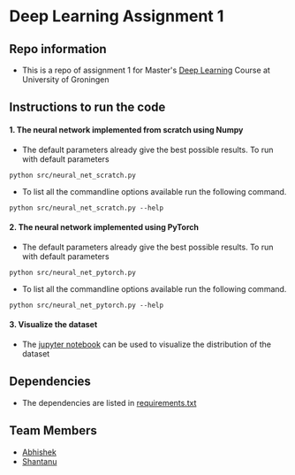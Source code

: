 # Deep Learning Assignment 1

## Repo information
* This is a repo of assignment 1 for Master's [Deep Learning](https://www.rug.nl/ocasys/fwn/vak/show?code=WMAI017-05) Course at University of Groningen

## Instructions to run the code
#### 1. The neural network implemented from scratch using Numpy
* The default parameters already give the best possible results. To run with default parameters
```
python src/neural_net_scratch.py
```
* To list all the commandline options available run the following command.
```
python src/neural_net_scratch.py --help
```
#### 2. The neural network implemented using PyTorch
* The default parameters already give the best possible results. To run with default parameters
```
python src/neural_net_pytorch.py
```
* To list all the commandline options available run the following command.
```
python src/neural_net_pytorch.py --help
```
#### 3. Visualize the dataset
* The [jupyter notebook](src/visualize_dataset.ipynb) can be used to visualize the distribution of the dataset

## Dependencies
* The dependencies are listed in [requirements.txt](requirements.txt)

## Team Members
* [Abhishek](https://github.com/AbhishekRS4)
* [Shantanu](https://github.com/shantanu778)
